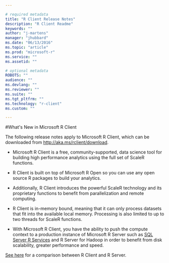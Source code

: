 ```yaml
---

# required metadata
title: "R Client Release Notes"
description: "R Client Readme"
keywords: ""
author: "j-martens"
manager: "jhubbard"
ms.date: "06/13/2016"
ms.topic: "article"
ms.prod: "microsoft-r"
ms.service: ""
ms.assetid: ""

# optional metadata
ROBOTS: ""
audience: ""
ms.devlang: ""
ms.reviewer: ""
ms.suite: ""
ms.tgt_pltfrm: ""
ms.technology: "r-client"
ms.custom: ""

---
```


#What's New in Microsoft R Client

The following release notes apply to Microsoft R Client, which can be downloaded from http://aka.ms/rclient/download.

+ Microsoft R Client is a free, community-supported, data science tool for building high performance analytics using the full set of ScaleR functions.  

+ R Client is built on top of Microsoft R Open so you can use any open source R packages to build your analytics. 

+ Additionally, R Client introduces the powerful ScaleR technology and its proprietary functions to benefit from parallelization and remote computing. 

+ R Client is in-memory bound, meaning that it can only process datasets that fit into the available local memory. Processing is also limited to up to two threads for ScaleR functions.

+ With Microsoft R Client, you have the ability to push the compute context to a production instance of Microsoft R Server such as [SQL Server R Services](https://msdn.microsoft.com/en-us/library/mt604845.aspx) and R Server for Hadoop in order to benefit from disk scalability, greater performance and speed. 

[See here](../index.md#compare-prods) for a comparison between R Client and R Server. 
